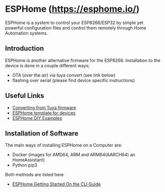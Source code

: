 # ESPHome (https://esphome.io/)

ESPHome is a system to control your ESP8266/ESP32 by simple yet powerful configuration files and control them remotely through Home Automation systems.

## Introduction

ESPHome is another alternative firmware for the ESP8266.
Installation to the device is done in a couple different ways;

* OTA (over the air) via tuya convert (see link below)
* flashing over serial (please find device specific instructions)

## Useful Links

* [Converting from Tuya firmware](https://esphome.io/guides/migrate_sonoff_tasmota.html)
* [ESPHome template for devices](https://esphome.io/#cookbook)
* [ESPHome DIY Examples](https://esphome.io/guides/diy.html)

## Installation of Software

The main ways of installing ESPHome on a Computer are:

* Docker (images for AMD64, ARM and ARM64(AARCH64) an HomeAssistant)
* Python pip3

Both methods are listed here
* [ESPHome Getting Started On the CLI Guide](https://esphome.io/guides/getting_started_command_line.html)
